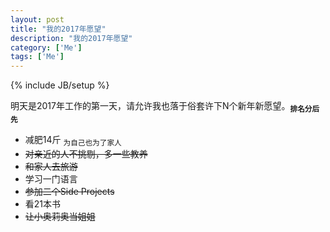 ```yaml
---
layout: post
title: "我的2017年愿望"
description: "我的2017年愿望"
category: ['Me']
tags: ['Me']
---
```

{% include JB/setup %}

明天是2017年工作的第一天，请允许我也落于俗套许下N个新年新愿望。<sub>**排名分后先**</sub>

- 减肥14斤 <sub>为自己也为了家人</sub>
- <del>对亲近的人不挑剔，多一些教养</del>
- <del>和家人去旅游</del>
- 学习一门语言
- <del>参加二个Side Projects</del>
- 看21本书
- <del>让小奥莉奥当姐姐</del>


